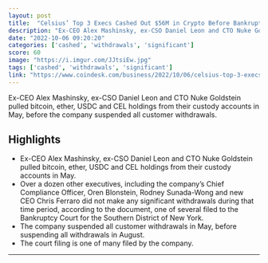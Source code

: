```yaml
---
layout: post
title:  "Celsius’ Top 3 Execs Cashed Out $56M in Crypto Before Bankruptcy"
description: "Ex-CEO Alex Mashinsky, ex-CSO Daniel Leon and CTO Nuke Goldstein pulled bitcoin, ether, USDC and CEL holdings from their custody accounts in May, before the company suspended all customer withdrawals."
date: "2022-10-06 09:20:20"
categories: ['cashed', 'withdrawals', 'significant']
score: 60
image: "https://i.imgur.com/JJtsiEw.jpg"
tags: ['cashed', 'withdrawals', 'significant']
link: "https://www.coindesk.com/business/2022/10/06/celsius-top-3-execs-cashed-out-56m-in-crypto-before-bankruptcy/"
---
```


Ex-CEO Alex Mashinsky, ex-CSO Daniel Leon and CTO Nuke Goldstein pulled bitcoin, ether, USDC and CEL holdings from their custody accounts in May, before the company suspended all customer withdrawals.

## Highlights

- Ex-CEO Alex Mashinsky, ex-CSO Daniel Leon and CTO Nuke Goldstein pulled bitcoin, ether, USDC and CEL holdings from their custody accounts in May.
- Over a dozen other executives, including the company’s Chief Compliance Officer, Oren Blonstein, Rodney Sunada-Wong and new CEO Chris Ferraro did not make any significant withdrawals during that time period, according to the document, one of several filed to the Bankruptcy Court for the Southern District of New York.
- The company suspended all customer withdrawals in May, before suspending all withdrawals in August.
- The court filing is one of many filed by the company.

---
